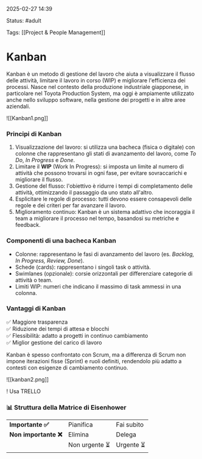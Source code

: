 2025-02-27 14:39

Status: #adult 

Tags: [[Project & People Management]]
# Kanban

Kanban è un metodo di gestione del lavoro che aiuta a visualizzare il flusso delle attività, limitare il lavoro in corso (WIP) e migliorare l'efficienza dei processi. Nasce nel contesto della produzione industriale giapponese, in particolare nel Toyota Production System, ma oggi è ampiamente utilizzato anche nello sviluppo software, nella gestione dei progetti e in altre aree aziendali.

![[Kanban1.png]]
### Principi di Kanban
1. Visualizzazione del lavoro: si utilizza una bacheca (fisica o digitale) con colonne che rappresentano gli stati di avanzamento del lavoro, come _To Do_, _In Progress_ e _Done_.
2. Limitare il **WIP** (Work In Progress): si imposta un limite al numero di attività che possono trovarsi in ogni fase, per evitare sovraccarichi e migliorare il flusso.
3. Gestione del flusso: l'obiettivo è ridurre i tempi di completamento delle attività, ottimizzando il passaggio da uno stato all'altro.
4. Esplicitare le regole di processo: tutti devono essere consapevoli delle regole e dei criteri per far avanzare il lavoro.
5. Miglioramento continuo: Kanban è un sistema adattivo che incoraggia il team a migliorare il processo nel tempo, basandosi su metriche e feedback.
### Componenti di una bacheca Kanban
- Colonne: rappresentano le fasi di avanzamento del lavoro (es. _Backlog, In Progress, Review, Done_).
- Schede (cards): rappresentano i singoli task o attività.
- Swimlanes (opzionale): corsie orizzontali per differenziare categorie di attività o team.
- Limiti WIP: numeri che indicano il massimo di task ammessi in una colonna.
### Vantaggi di Kanban
✅ Maggiore trasparenza  
✅ Riduzione dei tempi di attesa e blocchi  
✅ Flessibilità: adatto a progetti in continuo cambiamento  
✅ Miglior gestione del carico di lavoro

Kanban è spesso confrontato con Scrum, ma a differenza di Scrum non impone iterazioni fisse (Sprint) e ruoli definiti, rendendolo più adatto a contesti con esigenze di cambiamento continuo.

![[kanban2.png]]

! Usa TRELLO
### 📊 Struttura della Matrice di Eisenhower

|                      |               |            |
| -------------------- | ------------- | ---------- |
| **Importante ✅**     | Pianifica     | Fai subito |
| **Non importante ❌** | Elimina       | Delega     |
|                      | Non urgente ⏳ | Urgente ⏳  |

